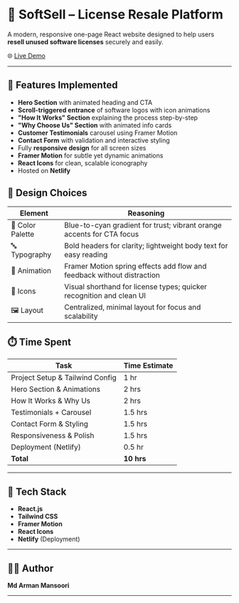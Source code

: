 # 🧾 SoftSell – License Resale Platform

A modern, responsive one-page React website designed to help users **resell unused software licenses** securely and easily.

🌐 [Live Demo](https://softsell-pro.netlify.app)

---

## 🚀 Features Implemented

- **Hero Section** with animated heading and CTA
- **Scroll-triggered entrance** of software logos with icon animations
- **"How It Works" Section** explaining the process step-by-step
- **"Why Choose Us" Section** with animated info cards
- **Customer Testimonials** carousel using Framer Motion
- **Contact Form** with validation and interactive styling
- Fully **responsive design** for all screen sizes
- **Framer Motion** for subtle yet dynamic animations
- **React Icons** for clean, scalable iconography
- Hosted on **Netlify**





## 🎨 Design Choices

| Element         | Reasoning                                                                 |
|----------------|---------------------------------------------------------------------------|
| 🎨 Color Palette | Blue-to-cyan gradient for trust; vibrant orange accents for CTA focus     |
| 🔤 Typography    | Bold headers for clarity; lightweight body text for easy reading          |
| 🧩 Animation     | Framer Motion spring effects add flow and feedback without distraction     |
| 🧿 Icons         | Visual shorthand for license types; quicker recognition and clean UI       |
| 🖼️ Layout        | Centralized, minimal layout for focus and scalability                     |





## ⏱️ Time Spent

| Task                            | Time Estimate |
|---------------------------------|----------------|
| Project Setup & Tailwind Config | 1 hr           |
| Hero Section & Animations       | 2 hrs          |
| How It Works & Why Us           | 2 hrs          |
| Testimonials + Carousel         | 1.5 hrs        |
| Contact Form & Styling          | 1.5 hrs        |
| Responsiveness & Polish         | 1.5 hrs        |
| Deployment (Netlify)            | 0.5 hr         |
| **Total**                       | **10 hrs**     |

---

## 📁 Tech Stack

- **React.js**  
- **Tailwind CSS**  
- **Framer Motion**  
- **React Icons**  
- **Netlify** (Deployment)

---


## 🧑‍💻 Author

**Md Arman Mansoori**  

---

